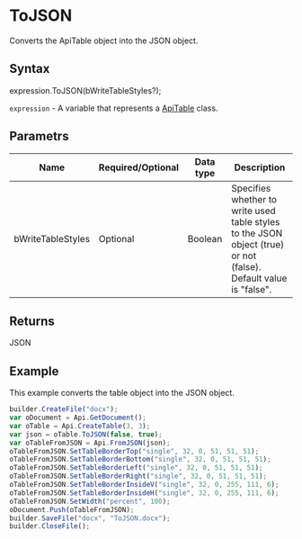 # ToJSON

Converts the ApiTable object into the JSON object.

## Syntax

expression.ToJSON(bWriteTableStyles?);

`expression` - A variable that represents a [ApiTable](../ApiTable.md) class.

## Parametrs

| **Name** | **Required/Optional** | **Data type** | **Description** |
| ------------- | ------------- | ------------- | ------------- |
| bWriteTableStyles | Optional | Boolean | Specifies whether to write used table styles to the JSON object (true) or not (false). Default value is "false". |

## Returns

JSON

## Example

This example converts the table object into the JSON object.

```javascript
builder.CreateFile("docx");
var oDocument = Api.GetDocument();
var oTable = Api.CreateTable(3, 3);
var json = oTable.ToJSON(false, true);
var oTableFromJSON = Api.FromJSON(json);
oTableFromJSON.SetTableBorderTop("single", 32, 0, 51, 51, 51);
oTableFromJSON.SetTableBorderBottom("single", 32, 0, 51, 51, 51);
oTableFromJSON.SetTableBorderLeft("single", 32, 0, 51, 51, 51);
oTableFromJSON.SetTableBorderRight("single", 32, 0, 51, 51, 51);
oTableFromJSON.SetTableBorderInsideV("single", 32, 0, 255, 111, 6);
oTableFromJSON.SetTableBorderInsideH("single", 32, 0, 255, 111, 6);
oTableFromJSON.SetWidth("percent", 100);
oDocument.Push(oTableFromJSON);
builder.SaveFile("docx", "ToJSON.docx");
builder.CloseFile();
```